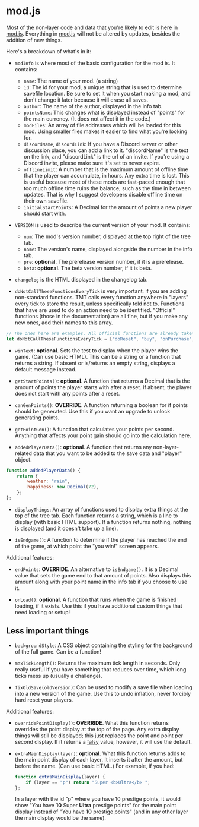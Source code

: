 # mod.js

Most of the non-layer code and data that you're likely to edit is here in [mod.js](/js/mod.js).
Everything in [mod.js](/js/mod.js) will not be altered by updates, besides the addition of new things.

Here's a breakdown of what's in it:

- `modInfo` is where most of the basic configuration for the mod is. It contains:

    - `name`: The name of your mod. (a string)
    - `id`: The id for your mod, a unique string that is used to determine savefile location. Be sure to set it when you start making a mod, and don't change it later because it will erase all saves.
    - `author`: The name of the author, displayed in the info tab.
    - `pointsName`: This changes what is displayed instead of "points" for the main currency. (It does not affect it in the code.)
    - `modFiles`: An array of file addresses which will be loaded for this mod. Using smaller files makes it easier to find what you're looking for.
    - `discordName`, `discordLink`: If you have a Discord server or other discussion place, you can add a link to it.
        "discordName" is the text on the link, and "discordLink" is the url of an invite. If you're using a Discord invite, please make sure it's set to never expire.
    - `offlineLimit`: A number that is the maximum amount of offline time that the player can accumulate, in hours. Any extra time is lost.
        This is useful because most of these mods are fast-paced enough that too much offline time ruins the balance, such as the time in between updates. That is why I suggest developers disable offline time on their own savefile.
    - `initialStartPoints`: A Decimal for the amount of points a new player should start with.

- `VERSION` is used to describe the current version of your mod. It contains:

    - `num`: The mod's version number, displayed at the top right of the tree tab.
    - `name`: The version's name, displayed alongside the number in the info tab.
    - `pre`: **optional**. The prerelease version number, if it is a prerelease.
    - `beta`: **optional**. The beta version number, if it is beta.

- `changelog` is the HTML displayed in the changelog tab.

- `doNotCallTheseFunctionsEveryTick` is very important, if you are adding non-standard functions. TMT calls every function anywhere in "layers" every tick to store the result, unless specifically told not to. Functions that have are used to do an action need to be identified. "Official" functions (those in the documentation) are all fine, but if you make any new ones, add their names to this array.

```js
// The ones here are examples. All official functions are already taken care of.
let doNotCallTheseFunctionsEveryTick = ["doReset", "buy", "onPurchase", "blowUpEverything"];
```

- `winText`: **optional**. Sets the test to display when the player wins the game. (Can use basic HTML). This can be a string or a function that returns a string. If  absent or is/returns an empty string, displays a default message instead.

- `getStartPoints()`: **optional**. A function that returns a Decimal that is the amount of points the player starts with after a reset. If absent, the player does not start with any points after a reset.

- `canGenPoints()`: **OVERRIDE**. A function returning a boolean for if points should be generated. Use this if you want an upgrade to unlock generating points.

- `getPointGen()`: A function that calculates your points per second. Anything that affects your point gain should go into the calculation here.

- `addedPlayerData()`: **optional**. A function that returns any non-layer-related data that you want to be added to the save data and "player" object.

```js
function addedPlayerData() {
    return {
        weather: "rain",
        happiness: new Decimal(72),
    };
};
```

- `displayThings`: An array of functions used to display extra things at the top of the tree tab. Each function returns a string, which is a line to display (with basic HTML support). If a function returns nothing, nothing is displayed (and it doesn't take up a line).

- `isEndgame()`: A function to determine if the player has reached the end of the game, at which point the "you win!" screen appears.

Additional features:

- `endPoints`: **OVERRIDE**. An alternative to `isEndgame()`. It is a Decimal value that sets the game end to that amount of points. Also displays this amount along with your point name in the info tab if you choose to use it.

- `onLoad()`: **optional**. A function that runs when the game is finished loading, if it exists. Use this if you have additional custom things that need loading or setup!

## Less important things

- `backgroundStyle`: A CSS object containing the styling for the background of the full game. Can be a function!

- `maxTickLength()`: Returns the maximum tick length in seconds. Only really useful if you have something that reduces over time, which long ticks mess up (usually a challenge).

- `fixOldSave(oldVersion)`: Can be used to modify a save file when loading into a new version of the game. Use this to undo inflation, never forcibly hard reset your players.

Additional features:

- `overridePointDisplay()`: **OVERRIDE**. What this function returns overrides the point display at the top of the page. Any extra display things will still be displayed; this just replaces the point and point per second display. If it returns a [falsy](https://developer.mozilla.org/en-US/docs/Glossary/Falsy) value, however, it will use the default.

- `extraMainDisplay(layer)`: **optional**. What this function returns adds to the main point display of each layer. It inserts it after the amount, but before the name. (Can use basic HTML.) For example, if you had:

    ```js
    function extraMainDisplay(layer) {
        if (layer == "p") return "Super <b>Ultra</b> ";
    };
    ```

    In a layer with the id "p" where you have 10 prestige points, it would show "You have **10** Super **Ultra** prestige points" for the main point display instead of "You have **10** prestige points" (and in any other layer the main display would be the same).
